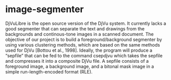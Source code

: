 image-segmenter
===============
DjVuLibre is the open source version of the DjVu system. It currently lacks a good segmenter
that can separate the text and drawings from the backgrounds and continous-tone images
in a scanned document. The objective of our project is to build a foreground/background
segmenter by using various clustering methods, which are based on the same methods used
for DjVu [Bottou et al., 1998]. Ideally, the program will produce a “sepfile” that can be fed
to the command csepdjvu which takes the sepfile and compresses it into a composite DjVu
file. A sepfile consists of a foreground image, a background image, and a bitonal mask image
in a simple run-length-encoded format (RLE).
